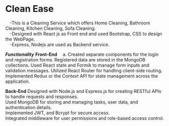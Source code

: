 # Clean Ease

&emsp;-This is a Cleaning Service which offers Home Cleaning, Bathroom Cleaning, Kitchen Cleaning, Sofa Cleaning.   
&emsp;-Designed with React js as Front end and used Bootstrap, CSS to design the WebPage.   
&emsp;-Express, Nodejs are used as Backend service.   

***Functionality***
**Front-End**
&emsp;a. Created separate components for the login and registration forms. Registered data are stored in the MongoDB collections.
Used React state and Formik to manage form inputs and validation messages. 
Utilized React Router for handling client-side routing.
Implemented Redux or the Context API for state management across the application.  

**Back-End**
Designed with Node.js and Express.js for creating RESTful APIs to handle requests and responses.   
Used MongoDB for storing and managing tasks, user data, and authentication details.   
Implemented JWT, and Bcrypt for secure access.   
Integrated middleware for user permissions and role-based access control.
